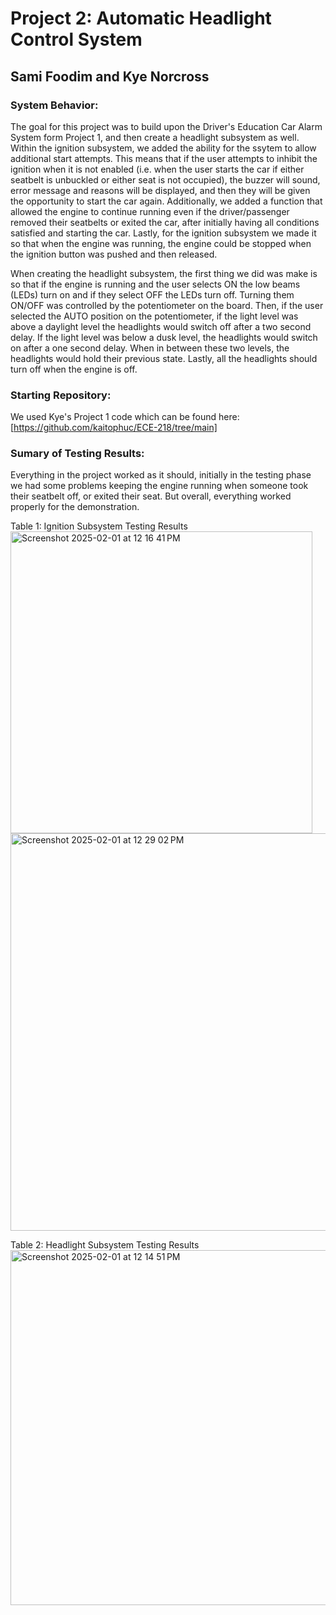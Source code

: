 # Project 2: Automatic Headlight Control System
## Sami Foodim and Kye Norcross
### System Behavior:
The goal for this project was to build upon the Driver's Education Car Alarm System form Project 1, and then create a headlight subsystem as well. Within the ignition subsystem, we added the ability for the ssytem to allow additional start attempts. This means that if the user attempts to inhibit the ignition when it is not enabled (i.e. when the user starts the car if either seatbelt is unbuckled or either seat is not occupied), the buzzer will sound, error message and reasons will be displayed, and then they will be given the opportunity to start the car again. Additionally, we added a function that allowed the engine to continue running even if the driver/passenger removed their seatbelts or exited the car, after initially having all conditions satisfied and starting the car. Lastly, for the ignition subsystem we made it so that when the engine was running, the engine could be stopped when the ignition button was pushed and then released.

When creating the headlight subsystem, the first thing we did was make is so that if the engine is running and the user selects ON the low beams (LEDs) turn on and if they select OFF the LEDs turn off. Turning them ON/OFF was controlled by the potentiometer on the board. Then, if the user selected the AUTO position on the potentiometer, if the light level was above a daylight level the headlights would switch off after a two second delay. If the light level was below a dusk level, the headlights would switch on after a one second delay. When in between these two levels, the headlights would hold their previous state. Lastly, all the headlights should turn off when the engine is off.

### Starting Repository:
We used Kye's Project 1 code which can be found here: [https://github.com/kaitophuc/ECE-218/tree/main]

### Sumary of Testing Results:
Everything in the project worked as it should, initially in the testing phase we had some problems keeping the engine running when someone took their seatbelt off, or exited their seat. But overall, everything worked properly for the demonstration.

Table 1: Ignition Subsystem Testing Results
<img width="483" alt="Screenshot 2025-02-01 at 12 16 41 PM" src="https://github.com/user-attachments/assets/a16b4f69-2110-4146-a120-b630600d02bc" />
<img width="636" alt="Screenshot 2025-02-01 at 12 29 02 PM" src="https://github.com/user-attachments/assets/2277de1f-6b01-4f05-90ef-13f26f8a8abd" />

Table 2: Headlight Subsystem Testing Results
<img width="568" alt="Screenshot 2025-02-01 at 12 14 51 PM" src="https://github.com/user-attachments/assets/2e700eb9-11bc-4186-ba3f-b7c3aae573da" />
